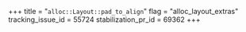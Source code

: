 +++
title = "`alloc::Layout::pad_to_align`"
flag = "alloc_layout_extras"
tracking_issue_id = 55724
stabilization_pr_id = 69362
+++
